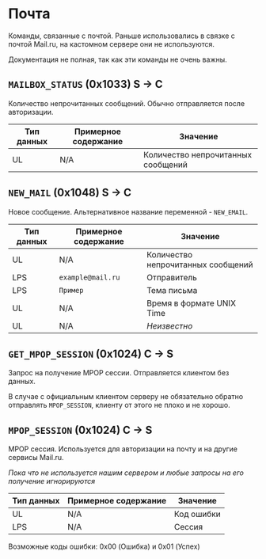 # Почта

Команды, связанные с почтой. Раньше использовались в связке с почтой Mail.ru, на кастомном сервере они не используются. 

Документация не полная, так как эти команды не очень важны.

## `MAILBOX_STATUS` (0x1033) S -> C

Количество непрочитанных сообщений. Обычно отправляется после авторизации.

| Тип данных | Примерное содержание | Значение          |
| ---------- | -------------------- | ----------------- |
| UL         | N/A                  | Количество непрочитанных сообщений |

## `NEW_MAIL` (0x1048) S -> C

Новое сообщение. Альтернативное название переменной - `NEW_EMAIL`.

| Тип данных | Примерное содержание | Значение          |
| ---------- | -------------------- | ----------------- |
| UL         | N/A                  | Количество непрочитанных сообщений |
| LPS        | `example@mail.ru`    | Отправитель |
| LPS        | `Пример`             | Тема письма |
| UL         | N/A                  | Время в формате UNIX Time |
| UL         | N/A                  | _Неизвестно_ |

## `GET_MPOP_SESSION` (0x1024) C -> S

Запрос на получение MPOP сессии. Отправляется клиентом без данных.

В случае с официальным клиентом серверу не обязательно обратно отправлять `MPOP_SESSION`, клиенту от этого не плохо и не хорошо.

## `MPOP_SESSION` (0x1024) C -> S

MPOP сессия. Используется для авторизации на почту и на другие сервисы Mail.ru.

_Пока что не используется нашим сервером и любые запросы на его получение игнорируются_

| Тип данных | Примерное содержание | Значение          |
| ---------- | -------------------- | ----------------- |
| UL         | N/A                  | Код ошибки        |
| LPS        | N/A                  | Сессия            |

Возможные коды ошибки: 0x00 (Ошибка) и 0x01 (Успех)
